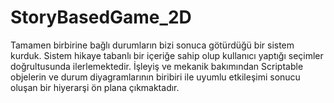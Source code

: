 # StoryBasedGame_2D

Tamamen birbirine bağlı durumların bizi sonuca götürdüğü bir sistem kurduk.
Sistem hikaye tabanlı bir içeriğe sahip olup kullanıcı yaptığı seçimler doğrultusunda ilerlemektedir.
İşleyiş ve mekanik bakımından Scriptable objelerin ve durum diyagramlarının biribiri ile uyumlu etkileşimi sonucu oluşan bir hiyerarşi ön plana çıkmaktadır.
